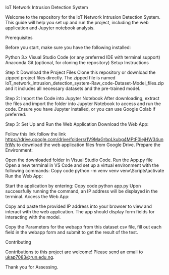 IoT Network Intrusion Detection System

Welcome to the repository for the IoT Network Intrusion Detection System. This guide will help you set up and run the project, including the web application and Jupyter notebook analysis.

Prerequisites

Before you start, make sure you have the following installed:

Python 3.x
Visual Studio Code (or any preferred IDE with terminal support)
Anaconda
Git (optional, for cloning the repository)
Setup Instructions

Step 1: Download the Project Files
Clone this repository or download the zipped project files directly. The zipped file is named IoT_network_intrusion_detection_system-Raw_code-Dataset-Model_files.zip and it includes all necessary datasets and the pre-trained model.

Step 2: Import the Code into Jupyter Notebook
After downloading, extract the files and import the folder into Jupyter Notebook to access and run the code. Ensure you have Jupyter installed, or you can use Google Colab if preferred.

Step 3: Set Up and Run the Web Application
Download the Web App:

Follow this link follow the link https://drive.google.com/drive/folders/1V9MaGrbpLkubg4MPtF0lejHW34unfrWv to download the web application files from Google Drive.
Prepare the Environment:

Open the downloaded folder in Visual Studio Code.
Run the App.py file
Open a new terminal in VS Code and set up a virtual environment with the following commands:
Copy code
python -m venv venv
venv\Scripts\activate
Run the Web App:

Start the application by entering:
Copy code
python app.py
Upon successfully running the command, an IP address will be displayed in the terminal.
Access the Web App:

Copy and paste the provided IP address into your browser to view and interact with the web application. The app should display form fields for interacting with the model.

Copy the Parameters for the webapp from this dataset csv file, fill out each field in the webapp form and submit to get the result of the test.

Contributing

Contributions to this project are welcome! Please send an email to ukap7083@run.edu.ng.

Thank you for Assessing.
